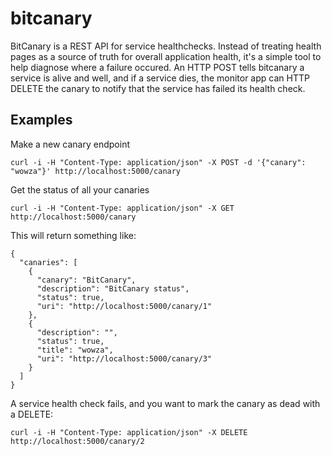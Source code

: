 # bitcanary

BitCanary is a REST API for service healthchecks. Instead of treating health pages as a source of truth for overall application health, it's a simple tool to help diagnose where a failure occured. An HTTP POST tells bitcanary a service is alive and well, and if a service dies, the monitor app can HTTP DELETE the canary to notify that the service has failed its health check.

## Examples
Make a new canary endpoint
```
curl -i -H "Content-Type: application/json" -X POST -d '{"canary": "wowza"}' http://localhost:5000/canary
```
Get the status of all your canaries
```
curl -i -H "Content-Type: application/json" -X GET http://localhost:5000/canary
```

This will return something like:

```
{
  "canaries": [
    {
      "canary": "BitCanary", 
      "description": "BitCanary status", 
      "status": true, 
      "uri": "http://localhost:5000/canary/1"
    }, 
    {
      "description": "", 
      "status": true, 
      "title": "wowza", 
      "uri": "http://localhost:5000/canary/3"
    }
  ]
}
```

A service health check fails, and you want to mark the canary as dead with a DELETE:
```
curl -i -H "Content-Type: application/json" -X DELETE http://localhost:5000/canary/2
```
